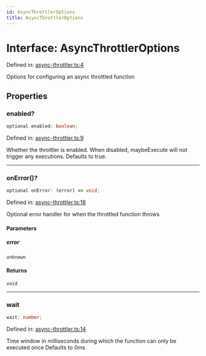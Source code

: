 ```yaml
---
id: AsyncThrottlerOptions
title: AsyncThrottlerOptions
---
```


<!-- DO NOT EDIT: this page is autogenerated from the type comments -->

# Interface: AsyncThrottlerOptions

Defined in: [async-throttler.ts:4](https://github.com/TanStack/pacer/blob/main/packages/pacer/src/async-throttler.ts#L4)

Options for configuring an async throttled function

## Properties

### enabled?

```ts
optional enabled: boolean;
```

Defined in: [async-throttler.ts:9](https://github.com/TanStack/pacer/blob/main/packages/pacer/src/async-throttler.ts#L9)

Whether the throttler is enabled. When disabled, maybeExecute will not trigger any executions.
Defaults to true.

***

### onError()?

```ts
optional onError: (error) => void;
```

Defined in: [async-throttler.ts:18](https://github.com/TanStack/pacer/blob/main/packages/pacer/src/async-throttler.ts#L18)

Optional error handler for when the throttled function throws

#### Parameters

##### error

`unknown`

#### Returns

`void`

***

### wait

```ts
wait: number;
```

Defined in: [async-throttler.ts:14](https://github.com/TanStack/pacer/blob/main/packages/pacer/src/async-throttler.ts#L14)

Time window in milliseconds during which the function can only be executed once
Defaults to 0ms
